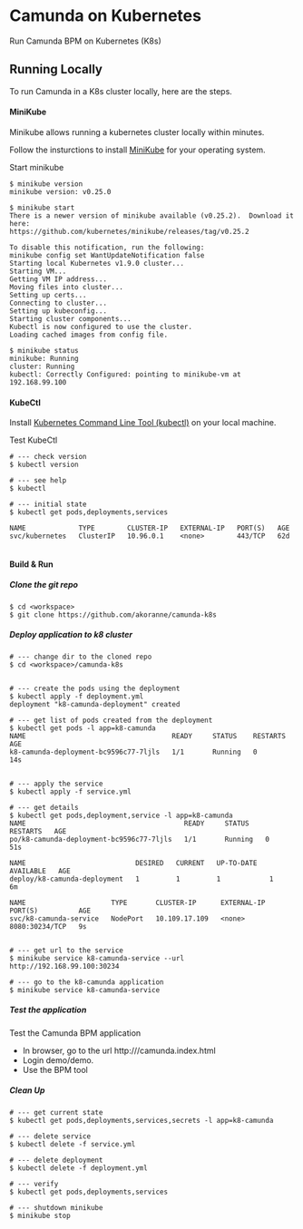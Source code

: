 # Camunda on Kubernetes

Run Camunda BPM on Kubernetes (K8s)


## Running Locally

To run Camunda in a K8s cluster locally, here are the steps.

#### MiniKube

Minikube allows running a kubernetes cluster locally within minutes. 

Follow the insturctions to install [MiniKube](https://kubernetes.io/docs/tasks/tools/install-minikube/) for your operating system.

Start minikube

```
$ minikube version
minikube version: v0.25.0

$ minikube start
There is a newer version of minikube available (v0.25.2).  Download it here:
https://github.com/kubernetes/minikube/releases/tag/v0.25.2

To disable this notification, run the following:
minikube config set WantUpdateNotification false
Starting local Kubernetes v1.9.0 cluster...
Starting VM...
Getting VM IP address...
Moving files into cluster...
Setting up certs...
Connecting to cluster...
Setting up kubeconfig...
Starting cluster components...
Kubectl is now configured to use the cluster.
Loading cached images from config file.
	
$ minikube status
minikube: Running
cluster: Running
kubectl: Correctly Configured: pointing to minikube-vm at 192.168.99.100

```

#### KubeCtl

Install [Kubernetes Command Line Tool (kubectl)](https://kubernetes.io/docs/tasks/tools/install-kubectl/) on your local machine. 

Test KubeCtl

```
# --- check version
$ kubectl version
	
# --- see help
$ kubectl

# --- initial state
$ kubectl get pods,deployments,services
	
NAME             TYPE        CLUSTER-IP   EXTERNAL-IP   PORT(S)   AGE
svc/kubernetes   ClusterIP   10.96.0.1    <none>        443/TCP   62d
	
```

#### Build & Run

##### Clone the git repo 
	
```
$ cd <workspace>
$ git clone https://github.com/akoranne/camunda-k8s
```

##### Deploy application to k8 cluster

```
# --- change dir to the cloned repo
$ cd <workspace>/camunda-k8s
	

# --- create the pods using the deployment
$ kubectl apply -f deployment.yml
deployment "k8-camunda-deployment" created

# --- get list of pods created from the deployment
$ kubectl get pods -l app=k8-camunda
NAME                                    READY     STATUS    RESTARTS   AGE
k8-camunda-deployment-bc9596c77-7ljls   1/1       Running   0          14s

	
# --- apply the service
$ kubectl apply -f service.yml

# --- get details
$ kubectl get pods,deployment,service -l app=k8-camunda
NAME                                       READY     STATUS    RESTARTS   AGE
po/k8-camunda-deployment-bc9596c77-7ljls   1/1       Running   0          51s

NAME                           DESIRED   CURRENT   UP-TO-DATE   AVAILABLE   AGE
deploy/k8-camunda-deployment   1         1         1            1           6m

NAME                     TYPE       CLUSTER-IP      EXTERNAL-IP   PORT(S)          AGE
svc/k8-camunda-service   NodePort   10.109.17.109   <none>        8080:30234/TCP   9s

	
# --- get url to the service
$ minikube service k8-camunda-service --url
http://192.168.99.100:30234

# --- go to the k8-camunda application
$ minikube service k8-camunda-service
```

##### Test the application

Test the Camunda BPM application 

* In browser, go to the url http://<k8-camunda-url>/camunda.index.html
* Login demo/demo.
* Use the BPM tool

##### Clean Up

```
# --- get current state
$ kubectl get pods,deployments,services,secrets -l app=k8-camunda

# --- delete service
$ kubectl delete -f service.yml

# --- delete deployment
$ kubectl delete -f deployment.yml

# --- verify 
$ kubectl get pods,deployments,services

# --- shutdown minikube
$ minikube stop
```



